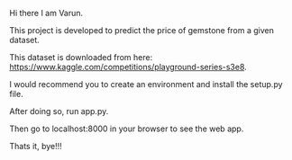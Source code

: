 Hi there I am Varun.

This project is developed to predict the price of gemstone from a given dataset.

This dataset is downloaded from here: https://www.kaggle.com/competitions/playground-series-s3e8.

I would recommend you to create an environment and install the setup.py file.

After doing so, run app.py.

Then go to localhost:8000 in your browser to see the web app.

Thats it, bye!!!